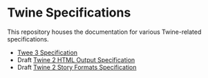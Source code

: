 # Twine Specifications

This repository houses the documentation for various Twine-related specifications.

* [Twee 3 Specification](https://github.com/iftechfoundation/twine-specs/blob/master/twee-3-specification.md)
* Draft [Twine 2 HTML Output Specification](https://github.com/iftechfoundation/twine-specs/blob/master/twine-2-htmloutput-spec.md) 
* Draft [Twine 2 Story Formats Specification](https://github.com/iftechfoundation/twine-specs/blob/master/twine-2-storyformats-spec.md)
